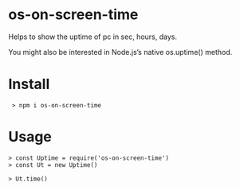 # os-on-screen-time
Helps to show the uptime of pc in sec, hours, days.

You might also be interested in Node.js’s native os.uptime() method.

# Install

     > npm i os-on-screen-time

# Usage

    > const Uptime = require('os-on-screen-time')
    > const Ut = new Uptime()

    > Ut.time()
    
 
 
